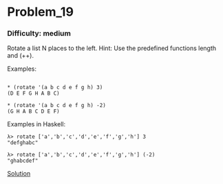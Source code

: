 # Problem_19
### Difficulty: medium
Rotate a list N places to the left.
Hint: Use the predefined functions length and (++).

Examples:

```

* (rotate '(a b c d e f g h) 3)
(D E F G H A B C)

* (rotate '(a b c d e f g h) -2)
(G H A B C D E F)
```
Examples in Haskell:

```
λ> rotate ['a','b','c','d','e','f','g','h'] 3
"defghabc"

λ> rotate ['a','b','c','d','e','f','g','h'] (-2)
"ghabcdef"
```
[Solution](https://wiki.haskell.org/99_questions/Solutions/19)
